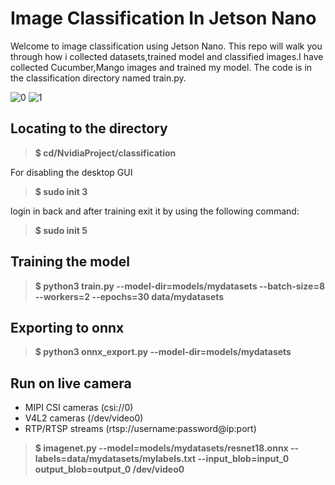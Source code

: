 # Image Classification In Jetson Nano

Welcome to image classification using Jetson Nano.
This repo will walk you through how i collected datasets,trained model and classified images.I have collected Cucumber,Mango images and trained my model.
The code is in the classification directory named train.py.

![0](https://user-images.githubusercontent.com/73685642/167367605-fc5eb4ad-251b-4ee4-b87a-37d7dc0ca433.jpg)
![1](https://user-images.githubusercontent.com/73685642/167367693-01b14a4e-9ad8-46e7-a64a-d990cfbd7737.jpg)


## Locating  to the directory

>**$ cd/NvidiaProject/classification**

For disabling the desktop GUI 

>**$ sudo init 3**

login in back and after training exit it by using the following command:

>**$ sudo init 5**
## Training the model
> **$ python3 train.py --model-dir=models/mydatasets --batch-size=8 --workers=2 --epochs=30 data/mydatasets**
## Exporting to onnx
> **$ python3 onnx_export.py --model-dir=models/mydatasets**
## Run on live camera

* MIPI CSI cameras (csi://0)
* V4L2 cameras (/dev/video0)
* RTP/RTSP streams (rtsp://username:password@ip:port)

> **$ imagenet.py --model=models/mydatasets/resnet18.onnx --labels=data/mydatasets/mylabels.txt --input_blob=input_0 output_blob=output_0 /dev/video0**
